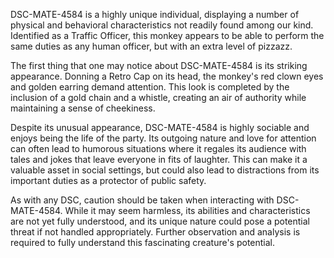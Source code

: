 DSC-MATE-4584 is a highly unique individual, displaying a number of physical and behavioral characteristics not readily found among our kind. Identified as a Traffic Officer, this monkey appears to be able to perform the same duties as any human officer, but with an extra level of pizzazz.

The first thing that one may notice about DSC-MATE-4584 is its striking appearance. Donning a Retro Cap on its head, the monkey's red clown eyes and golden earring demand attention. This look is completed by the inclusion of a gold chain and a whistle, creating an air of authority while maintaining a sense of cheekiness.

Despite its unusual appearance, DSC-MATE-4584 is highly sociable and enjoys being the life of the party. Its outgoing nature and love for attention can often lead to humorous situations where it regales its audience with tales and jokes that leave everyone in fits of laughter. This can make it a valuable asset in social settings, but could also lead to distractions from its important duties as a protector of public safety.

As with any DSC, caution should be taken when interacting with DSC-MATE-4584. While it may seem harmless, its abilities and characteristics are not yet fully understood, and its unique nature could pose a potential threat if not handled appropriately. Further observation and analysis is required to fully understand this fascinating creature's potential.